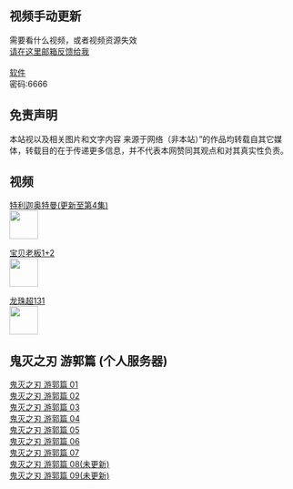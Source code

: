 ## 视频手动更新

需要看什么视频，或者视频资源失效 <br>[请在这里邮箱反馈给我](http://mail.qq.com/cgi-bin/qm_share?t=qm_mailme&email=M1BZSURZc1VcS15SWl8dUFxe) <br><br>
[软件](https://wwa.lanzoui.com/b04n5j3yj) <br> 密码:6666  

## 免责声明

本站视以及相关图片和文字内容 来源于网络（非本站）”的作品均转载自其它媒体，转载目的在于传递更多信息，并不代表本网赞同其观点和对其真实性负责。



## 视频
 [特利迦奥特曼(更新至第4集)](https://zidc.github.io/video/奥特曼/特利迦.txt)
<br><img src="https://inews.gtimg.com/newsapp_bt/0/13414338157/1000" width="50"/>

 [宝贝老板1+2](https://zidc.github.io/video/电影/宝贝老板.txt)
<br><img src="https://img2.jiemian.com/jiemian/original/20210707/162564489861298100_a700xH.jpg" width="50"/>

 [龙珠超131](https://zidc.github.io/video/动漫/龙珠超.txt)
<br><img src="https://c-ssl.duitang.com/uploads/item/201610/22/20161022132253_4MWYe.jpeg" width="50"/>

## 鬼灭之刃 游郭篇  (个人服务器)<br>
[鬼灭之刃 游郭篇 01](http://www.cjzwjyun.cf//鬼灭之刃2/1/1.m3u8)<br>
[鬼灭之刃 游郭篇 02](http://www.cjzwjyun.cf//鬼灭之刃2/2/2.m3u8)<br>
[鬼灭之刃 游郭篇 03](http://www.cjzwjyun.cf//鬼灭之刃2/3/3.m3u8)<br>
[鬼灭之刃 游郭篇 04](http://www.cjzwjyun.cf//鬼灭之刃2/4/4.m3u8)<br>
[鬼灭之刃 游郭篇 05](http://www.cjzwjyun.cf//鬼灭之刃2/5/5.m3u8)<br>
[鬼灭之刃 游郭篇 06](http://www.cjzwjyun.cf//鬼灭之刃2/6/6.m3u8)<br>
[鬼灭之刃 游郭篇 07](http://www.cjzwjyun.cf//鬼灭之刃2/7/7.m3u8)<br>
[鬼灭之刃 游郭篇 08(未更新)](http://www.cjzwjyun.cf//鬼灭之刃2/8/8.m3u8)<br>
[鬼灭之刃 游郭篇 09(未更新)](http://www.cjzwjyun.cf//鬼灭之刃2/9/9.m3u8)<br>


